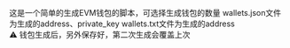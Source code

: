 这是一个简单的生成EVM钱包的脚本，可选择生成钱包的数量
wallets.json文件为生成的address、private_key
wallets.txt文件为生成的address     
⚠ 钱包生成后，另外保存好，第二次生成会覆盖上次
